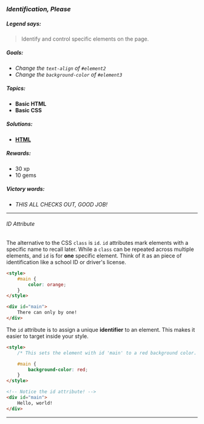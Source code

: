 ### _Identification, Please_

##### _Legend says:_
> Identify and control specific elements on the page.

##### _Goals:_
+ _Change the `text-align` of `#element2`_
+ _Change the `background-color` of `#element3`_

##### _Topics:_
+ **Basic HTML**
+ **Basic CSS**

##### _Solutions:_
+ **[HTML](Identification,_Please.html)**

##### _Rewards:_
+ 30  xp
+ 10 gems

##### _Victory words:_
+ _THIS ALL CHECKS OUT, GOOD JOB!_

___

###### _ID Attribute_

The alternative to the CSS `class` is `id`. `id` attributes mark elements with a specific name to recall later. While a `class` can be repeated across multiple elements, and `id` is for **one** specific element. Think of it as an piece of identification like a school ID or driver's license.

```html
<style>
    #main {
        color: orange;
    }
</style>

<div id="main">
    There can only by one!
</div>
```

The `id` attribute is to assign a unique **identifier** to an element. This makes it easier to target inside your style.

```html
<style>
    /* This sets the element with id 'main' to a red background color. */

    #main {
        background-color: red;
    }
</style>

<!-- Notice the id attribute! -->
<div id="main">
    Hello, world!
</div>
```

___
